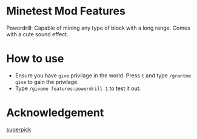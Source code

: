 # Minetest Mod Features
Powerdrill: Capable of mining any type of block with a long range. Comes with a cute sound effect.

# How to use
* Ensure you have `give` privilage in the world. Press `t` and type `/grantme give` to gain the privilage.
* Type `/giveme features:powerdrill 1` to test it out.

# Acknowledgement
[superpick](https://github.com/taikedz/everamzah-superpick)
